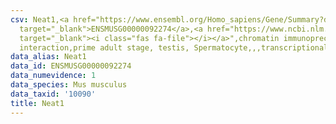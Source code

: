 ```yaml
---
csv: Neat1,<a href="https://www.ensembl.org/Homo_sapiens/Gene/Summary?db=core;g=ENSMUSG00000092274"
  target="_blank">ENSMUSG00000092274</a>,<a href="https://www.ncbi.nlm.nih.gov/pubmed/25450459"
  target="_blank"><i class="fas fa-file"></i></a>",chromatin immunoprecipitation assay,direct
  interaction,prime adult stage, testis, Spermatocyte,,,transcriptional regulation,
data_alias: Neat1
data_id: ENSMUSG00000092274
data_numevidence: 1
data_species: Mus musculus
data_taxid: '10090'
title: Neat1
---
```

